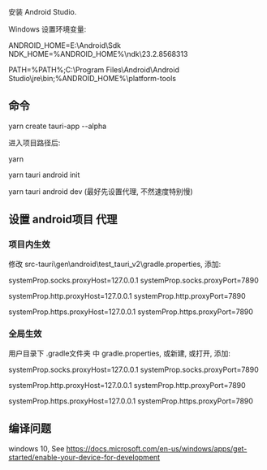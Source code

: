 
安装 Android Studio.

Windows 设置环境变量:

ANDROID_HOME=E:\Android\Sdk
NDK_HOME=%ANDROID_HOME%\ndk\23.2.8568313

PATH=%PATH%;C:\Program Files\Android\Android Studio\jre\bin;%ANDROID_HOME%\platform-tools

## 命令

yarn create tauri-app --alpha

进入项目路径后:

yarn

yarn tauri android init

yarn tauri android dev (最好先设置代理, 不然速度特别慢)

## 设置 android项目 代理

### 项目内生效

修改 src-tauri\gen\android\test_tauri_v2\gradle.properties, 添加:

systemProp.socks.proxyHost=127.0.0.1
systemProp.socks.proxyPort=7890

systemProp.http.proxyHost=127.0.0.1
systemProp.http.proxyPort=7890

systemProp.https.proxyHost=127.0.0.1
systemProp.https.proxyPort=7890

### 全局生效

用户目录下 .gradle文件夹 中 gradle.properties, 或新建, 或打开, 添加:

systemProp.socks.proxyHost=127.0.0.1
systemProp.socks.proxyPort=7890

systemProp.http.proxyHost=127.0.0.1
systemProp.http.proxyPort=7890

systemProp.https.proxyHost=127.0.0.1
systemProp.https.proxyPort=7890

## 编译问题

windows 10, See https://docs.microsoft.com/en-us/windows/apps/get-started/enable-your-device-for-development



